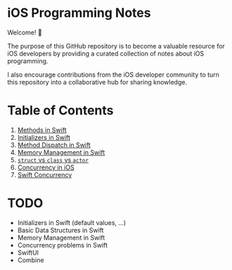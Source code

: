 # iOS Programming Notes

Welcome! 👋

The purpose of this GitHub repository is to become a valuable resource for iOS developers by providing a curated collection of notes about iOS programming.

I also encourage contributions from the iOS developer community to turn this repository into a collaborative hub for sharing knowledge.

# Table of Contents

1. <a href="Methods/Methods.md">Methods in Swift</a>
1. <a href="Initializers/Initializers.md">Initializers in Swift</a>
1. <a href="Method Dispatch in Swift/Method Dispatch in Swift.md">Method Dispatch in Swift</a>
1. <a href="Memory Management in Swift/Memory Management in Swift.md">Memory Management in Swift</a>
1. <a href="struct vs class vs actor/struct vs class vs actor.md">`struct` vs `class` vs `actor`</a>
1. <a href="Concurrency in iOS/Concurrency in iOS.md">Concurrency in iOS</a>
1. <a href="Swift Concurrency/Swift Concurrency.md">Swift Concurrency</a>

# TODO
- Initializers in Swift (default values, ...)
- Basic Data Structures in Swift
- Memory Management in Swift
- Concurrency problems in Swift
- SwiftUI
- Combine
